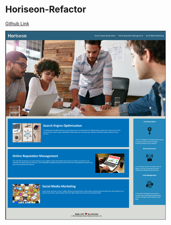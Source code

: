 # Horiseon-Refactor

[Github Link](daleray1231.github.io/class_work)

![Alt text](image.png)

<!-- # User Story
AS A marketing agency  

I WANT a codebase that follows accessibility standards  

SO THAT our own site is optimized for search engines  

# Acceptance Criteria
GIVEN a webpage meets accessibility standards  

WHEN I view the source code  

THEN I find semantic HTML elements  

WHEN I view the structure of the HTML elements  

THEN I find that the elements follow a logical structure   
independent of styling and positioning

WHEN I view the image elements

THEN I find accessible alt attributes  

WHEN I view the heading attributes  

THEN they fall in sequential order  

WHEN I view the title element  

THEN I find a concise, descriptive title   -->
